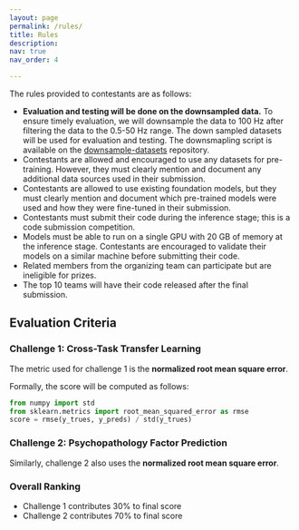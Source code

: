 ```yaml
---
layout: page
permalink: /rules/
title: Rules
description:  
nav: true
nav_order: 4

---
```


The rules provided to contestants are as follows:

- **Evaluation and testing will be done on the downsampled data.** To ensure timely evaluation, we will downsample the data to 100 Hz after filtering the data to the 0.5-50 Hz range. The down sampled datasets will be used for evaluation and testing. The downsmapling script is available on the [downsample-datasets](https://github.com/eeg2025/downsample-datasets) repository.
- Contestants are allowed and encouraged to use any datasets for pre-training. However, they must clearly mention and document any additional data sources used in their submission.
- Contestants are allowed to use existing foundation models, but they must clearly mention and document which pre-trained models were used and how they were fine-tuned in their submission.
- Contestants must submit their code during the inference stage; this is a code submission competition.
- Models must be able to run on a single GPU with 20 GB of memory at the inference stage. Contestants are encouraged to validate their models on a similar machine before submitting their code.
- Related members from the organizing team can participate but are ineligible for prizes.
- The top 10 teams will have their code released after the final submission.

## Evaluation Criteria

### Challenge 1: Cross-Task Transfer Learning
The metric used for challenge 1 is the **normalized root mean square error**.

Formally, the score will be computed as follows:
```python 
from numpy import std
from sklearn.metrics import root_mean_squared_error as rmse
score = rmse(y_trues, y_preds) / std(y_trues)
```

### Challenge 2: Psychopathology Factor Prediction
Similarly, challenge 2 also uses the **normalized root mean square error**.

### Overall Ranking
- Challenge 1 contributes 30% to final score
- Challenge 2 contributes 70% to final score
